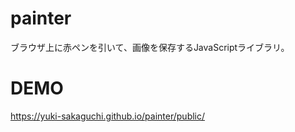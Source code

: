 # painter
ブラウザ上に赤ペンを引いて、画像を保存するJavaScriptライブラリ。

# DEMO
https://yuki-sakaguchi.github.io/painter/public/